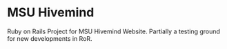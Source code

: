 <h1>MSU Hivemind</h1> 

Ruby on Rails Project for MSU Hivemind Website.  Partially a testing ground for
new developments in RoR.
